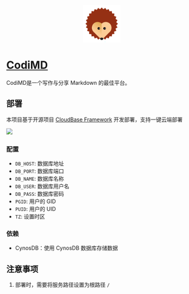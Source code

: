 <p align="center">
  <img height="100px" src="./logo.png" />
</p>

# [CodiMD](https://github.com/hackmdio/codimd)

CodiMD是一个写作与分享 Markdown 的最佳平台。

## 部署

本项目基于开源项目 [CloudBase Framework](https://github.com/Tencent/cloudbase-framework) 开发部署，支持一键云端部署

[![](https://main.qcloudimg.com/raw/67f5a389f1ac6f3b4d04c7256438e44f.svg)](https://console.cloud.tencent.com/tcb/env/index?action=CreateAndDeployCloudBaseProject&appUrl=https%3A%2F%2Fgithub.com%2FTencent-Cloud-Plugins%2FTencentCloudBase-CodiMD&branch=master)

### 配置

- `DB_HOST`: 数据库地址
- `DB_PORT`: 数据库端口
- `DB_NAME`: 数据库名称
- `DB_USER`: 数据库用户名
- `DB_PASS`: 数据库密码
- `PGID`: 用户的 GID
- `PUID`: 用户的 UID
- `TZ`: 设置时区

### 依赖

- CynosDB：使用 CynosDB 数据库存储数据

## 注意事项

1. 部署时，需要将服务路径设置为根路径 `/`
